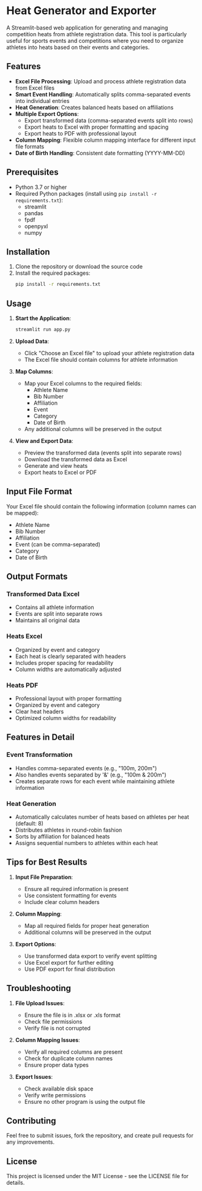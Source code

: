 # Heat Generator and Exporter

A Streamlit-based web application for generating and managing competition heats from athlete registration data. This tool is particularly useful for sports events and competitions where you need to organize athletes into heats based on their events and categories.

## Features

- **Excel File Processing**: Upload and process athlete registration data from Excel files
- **Smart Event Handling**: Automatically splits comma-separated events into individual entries
- **Heat Generation**: Creates balanced heats based on affiliations
- **Multiple Export Options**:
  - Export transformed data (comma-separated events split into rows)
  - Export heats to Excel with proper formatting and spacing
  - Export heats to PDF with professional layout
- **Column Mapping**: Flexible column mapping interface for different input file formats
- **Date of Birth Handling**: Consistent date formatting (YYYY-MM-DD)

## Prerequisites

- Python 3.7 or higher
- Required Python packages (install using `pip install -r requirements.txt`):
  - streamlit
  - pandas
  - fpdf
  - openpyxl
  - numpy

## Installation

1. Clone the repository or download the source code
2. Install the required packages:
   ```bash
   pip install -r requirements.txt
   ```

## Usage

1. **Start the Application**:
   ```bash
   streamlit run app.py
   ```

2. **Upload Data**:
   - Click "Choose an Excel file" to upload your athlete registration data
   - The Excel file should contain columns for athlete information

3. **Map Columns**:
   - Map your Excel columns to the required fields:
     - Athlete Name
     - Bib Number
     - Affiliation
     - Event
     - Category
     - Date of Birth
   - Any additional columns will be preserved in the output

4. **View and Export Data**:
   - Preview the transformed data (events split into separate rows)
   - Download the transformed data as Excel
   - Generate and view heats
   - Export heats to Excel or PDF

## Input File Format

Your Excel file should contain the following information (column names can be mapped):
- Athlete Name
- Bib Number
- Affiliation
- Event (can be comma-separated)
- Category
- Date of Birth

## Output Formats

### Transformed Data Excel
- Contains all athlete information
- Events are split into separate rows
- Maintains all original data

### Heats Excel
- Organized by event and category
- Each heat is clearly separated with headers
- Includes proper spacing for readability
- Column widths are automatically adjusted

### Heats PDF
- Professional layout with proper formatting
- Organized by event and category
- Clear heat headers
- Optimized column widths for readability

## Features in Detail

### Event Transformation
- Handles comma-separated events (e.g., "100m, 200m")
- Also handles events separated by '&' (e.g., "100m & 200m")
- Creates separate rows for each event while maintaining athlete information

### Heat Generation
- Automatically calculates number of heats based on athletes per heat (default: 8)
- Distributes athletes in round-robin fashion
- Sorts by affiliation for balanced heats
- Assigns sequential numbers to athletes within each heat

## Tips for Best Results

1. **Input File Preparation**:
   - Ensure all required information is present
   - Use consistent formatting for events
   - Include clear column headers

2. **Column Mapping**:
   - Map all required fields for proper heat generation
   - Additional columns will be preserved in the output

3. **Export Options**:
   - Use transformed data export to verify event splitting
   - Use Excel export for further editing
   - Use PDF export for final distribution

## Troubleshooting

1. **File Upload Issues**:
   - Ensure the file is in .xlsx or .xls format
   - Check file permissions
   - Verify file is not corrupted

2. **Column Mapping Issues**:
   - Verify all required columns are present
   - Check for duplicate column names
   - Ensure proper data types

3. **Export Issues**:
   - Check available disk space
   - Verify write permissions
   - Ensure no other program is using the output file

## Contributing

Feel free to submit issues, fork the repository, and create pull requests for any improvements.

## License

This project is licensed under the MIT License - see the LICENSE file for details. 